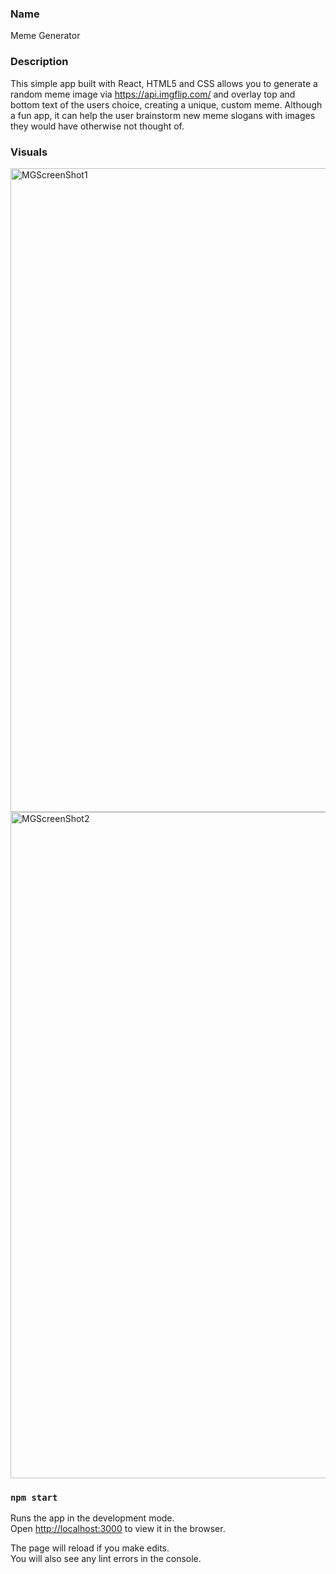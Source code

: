 



### Name

Meme Generator

### Description 

This simple app built with React, HTML5 and CSS allows you to generate a random meme image via https://api.imgflip.com/ and overlay top and bottom text of the users choice, creating a unique, custom meme. 
Although a fun app, it can help the user brainstorm new meme slogans with images they would have otherwise not thought of. 


### Visuals

<!-- ![Alt text](/MGScreenShot1.jpg?raw=true "Meme Generator Screenshot")
![Alt text](/MGScreenShot2.jpg?raw=true "Meme Generator Screenshot2") -->

<img width="1030" alt="MGScreenShot1" src="https://user-images.githubusercontent.com/43302633/80743814-48189000-8ae3-11ea-9207-951feaa7c60a.png">
<img width="1066" alt="MGScreenShot2" src="https://user-images.githubusercontent.com/43302633/80743827-4b138080-8ae3-11ea-9fdf-8dcf847f8eaf.png">

### `npm start`

Runs the app in the development mode.<br />
Open [http://localhost:3000](http://localhost:3000) to view it in the browser.

The page will reload if you make edits.<br />
You will also see any lint errors in the console.



